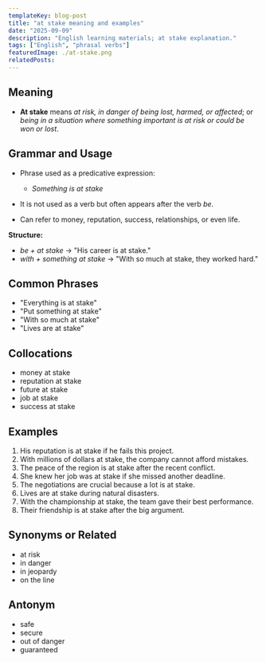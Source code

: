 ```yaml
---
templateKey: blog-post
title: "at stake meaning and examples"
date: "2025-09-09"
description: "English learning materials; at stake explanation."
tags: ["English", "phrasal verbs"]
featuredImage: ./at-stake.png
relatedPosts:
---
```


## Meaning

- **At stake** means _at risk, in danger of being lost, harmed, or affected_; or _being in a situation where something important is at risk or could be won or lost_.

## Grammar and Usage

- Phrase used as a predicative expression:

  - _Something is at stake_

- It is not used as a verb but often appears after the verb _be_.
- Can refer to money, reputation, success, relationships, or even life.

**Structure:**

- _be + at stake_ → "His career is at stake."
- _with + something at stake_ → "With so much at stake, they worked hard."

## Common Phrases

- "Everything is at stake"
- "Put something at stake"
- "With so much at stake"
- "Lives are at stake"

## Collocations

- money at stake
- reputation at stake
- future at stake
- job at stake
- success at stake

## Examples

1. His reputation is at stake if he fails this project.
2. With millions of dollars at stake, the company cannot afford mistakes.
3. The peace of the region is at stake after the recent conflict.
4. She knew her job was at stake if she missed another deadline.
5. The negotiations are crucial because a lot is at stake.
6. Lives are at stake during natural disasters.
7. With the championship at stake, the team gave their best performance.
8. Their friendship is at stake after the big argument.

## Synonyms or Related

- at risk
- in danger
- in jeopardy
- on the line

## Antonym

- safe
- secure
- out of danger
- guaranteed
